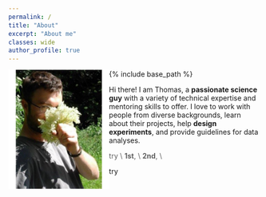 ```yaml
---
permalink: /
title: "About"
excerpt: "About me"
classes: wide
author_profile: true
---
```


{% include base_path %}
<img src="../images/13680560_802390319860985_1834144343150480591_n.png" alt="me" style="width:40%;" align="left"/>

Hi there! I am Thomas, a **passionate science guy** with a variety of technical expertise and mentoring skills to offer. I love to work with people from diverse backgrounds, learn about their projects, help __design experiments__, and provide guidelines for data analyses.






> try \\
**1st**,  \\
**2nd**, \

try
